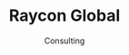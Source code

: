 ---
#preview
id: 7
slug: raycon
title: Raycon Global
image: /img/works/raycon/preview.jpg
category: ECOMMERCE
date: Consulting

#params
layout: "default"

#full details
demoLink: "https://rayconglobal.com/"
introTitle: "Raycon <span class=\"mil-thin\">Global</span>"
details:
    - label: "Client"
      value: "Raycon Global, LLC."

    - label: "Date"
      value: "July 2023 - October 2023"

    - label: "Services"
      value: "Consulting"

description:
    enabled: 1
    title: "Lorem ipsum dolor sit amet"
    content: "
      <p>Lorem ipsum dolor sit amet, consectetur adipiscing elit, sed do eiusmod tempor incididunt ut labore et dolore magna aliqua. Ut enim ad minim veniam, quis nostrud exercitation ullamco laboris nisi ut aliquip ex ea commodo consequat.</p>
      <p>Duis aute irure dolor in reprehenderit in voluptate velit esse cillum dolore eu fugiat nulla pariatur. Excepteur sint occaecat cupidatat non proident, sunt in culpa qui officia deserunt mollit anim id est laborum.</p>
    "

gallery: 
    enabled: 1
    items:
        - image: /img/works/raycon/1.png
          alt: "Raycon home page"

        - image: /img/works/raycon/2.png
          alt: "Raycon products page"

        - image: /img/works/raycon/3.png
          alt: "Raycon announement page"
---